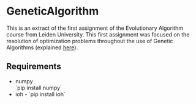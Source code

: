 # GeneticAlgorithm

This is an extract of the first assignment of the Evolutionary Algorithm course from Leiden University. This first assignment was focused on the resolution of optimization problems throughout the use of Genetic Algorithms (explained [here](./report_extract.pdf)).

## Requirements
<ul>
  <li>numpy</li>
  `pip install numpy`
  <li>ioh - `pip install ioh`</li>
</ul>
